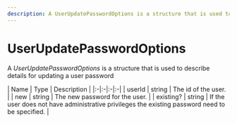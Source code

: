 ```yaml
---
description: A UserUpdatePasswordOptions is a structure that is used to describe details for updating a user password.
---
```

# UserUpdatePasswordOptions

A *UserUpdatePasswordOptions* is a structure that is used to describe details for updating a user password

| Name | Type | Description |
|:-|:-|:-|:-|
| userId | string | The id of the user. |
| new | string | The new password for the user. |
| existing? | string | If the user does not have administrative privileges the existing password need to be specified. |
